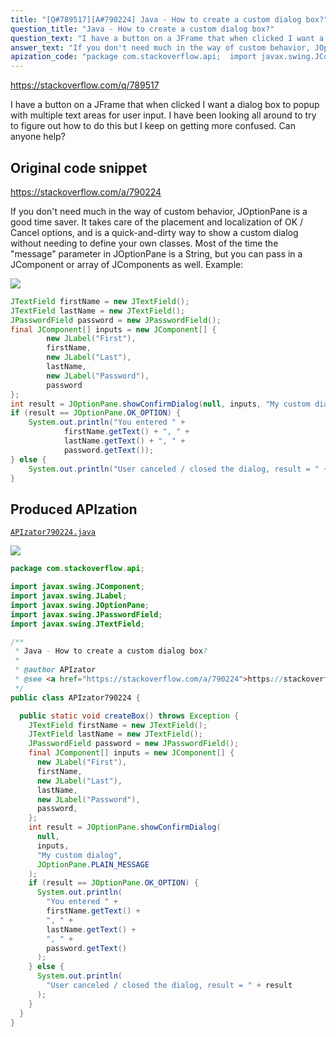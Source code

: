 ```yaml
---
title: "[Q#789517][A#790224] Java - How to create a custom dialog box?"
question_title: "Java - How to create a custom dialog box?"
question_text: "I have a button on a JFrame that when clicked I want a dialog box to popup with multiple text areas for user input.  I have been looking all around to try to figure out how to do this but I keep on getting more confused. Can anyone help?"
answer_text: "If you don't need much in the way of custom behavior, JOptionPane is a good time saver.  It takes care of the placement and localization of OK / Cancel options, and is a quick-and-dirty way to show a custom dialog without needing to define your own classes.  Most of the time the \"message\" parameter in JOptionPane is a String, but you can pass in a JComponent or array of JComponents as well. Example:"
apization_code: "package com.stackoverflow.api;  import javax.swing.JComponent; import javax.swing.JLabel; import javax.swing.JOptionPane; import javax.swing.JPasswordField; import javax.swing.JTextField;  /**  * Java - How to create a custom dialog box?  *  * @author APIzator  * @see <a href=\"https://stackoverflow.com/a/790224\">https://stackoverflow.com/a/790224</a>  */ public class APIzator790224 {    public static void createBox() throws Exception {     JTextField firstName = new JTextField();     JTextField lastName = new JTextField();     JPasswordField password = new JPasswordField();     final JComponent[] inputs = new JComponent[] {       new JLabel(\"First\"),       firstName,       new JLabel(\"Last\"),       lastName,       new JLabel(\"Password\"),       password,     };     int result = JOptionPane.showConfirmDialog(       null,       inputs,       \"My custom dialog\",       JOptionPane.PLAIN_MESSAGE     );     if (result == JOptionPane.OK_OPTION) {       System.out.println(         \"You entered \" +         firstName.getText() +         \", \" +         lastName.getText() +         \", \" +         password.getText()       );     } else {       System.out.println(         \"User canceled / closed the dialog, result = \" + result       );     }   } }"
---
```


https://stackoverflow.com/q/789517

I have a button on a JFrame that when clicked I want a dialog box to popup with multiple text areas for user input.  I have been looking all around to try to figure out how to do this but I keep on getting more confused. Can anyone help?



## Original code snippet

https://stackoverflow.com/a/790224

If you don&#x27;t need much in the way of custom behavior, JOptionPane is a good time saver.  It takes care of the placement and localization of OK / Cancel options, and is a quick-and-dirty way to show a custom dialog without needing to define your own classes.  Most of the time the &quot;message&quot; parameter in JOptionPane is a String, but you can pass in a JComponent or array of JComponents as well.
Example:

<div class="code-logo"><img src="/stackoverflow.png" /></div>

```java
JTextField firstName = new JTextField();
JTextField lastName = new JTextField();
JPasswordField password = new JPasswordField();
final JComponent[] inputs = new JComponent[] {
        new JLabel("First"),
        firstName,
        new JLabel("Last"),
        lastName,
        new JLabel("Password"),
        password
};
int result = JOptionPane.showConfirmDialog(null, inputs, "My custom dialog", JOptionPane.PLAIN_MESSAGE);
if (result == JOptionPane.OK_OPTION) {
    System.out.println("You entered " +
            firstName.getText() + ", " +
            lastName.getText() + ", " +
            password.getText());
} else {
    System.out.println("User canceled / closed the dialog, result = " + result);
}
```

## Produced APIzation

[`APIzator790224.java`](https://github.com/pasqualesalza/apization-temp/raw/main/data/search/APIzator790224.java)

<div class="code-logo"><img src="/apizator.png" /></div>

```java
package com.stackoverflow.api;

import javax.swing.JComponent;
import javax.swing.JLabel;
import javax.swing.JOptionPane;
import javax.swing.JPasswordField;
import javax.swing.JTextField;

/**
 * Java - How to create a custom dialog box?
 *
 * @author APIzator
 * @see <a href="https://stackoverflow.com/a/790224">https://stackoverflow.com/a/790224</a>
 */
public class APIzator790224 {

  public static void createBox() throws Exception {
    JTextField firstName = new JTextField();
    JTextField lastName = new JTextField();
    JPasswordField password = new JPasswordField();
    final JComponent[] inputs = new JComponent[] {
      new JLabel("First"),
      firstName,
      new JLabel("Last"),
      lastName,
      new JLabel("Password"),
      password,
    };
    int result = JOptionPane.showConfirmDialog(
      null,
      inputs,
      "My custom dialog",
      JOptionPane.PLAIN_MESSAGE
    );
    if (result == JOptionPane.OK_OPTION) {
      System.out.println(
        "You entered " +
        firstName.getText() +
        ", " +
        lastName.getText() +
        ", " +
        password.getText()
      );
    } else {
      System.out.println(
        "User canceled / closed the dialog, result = " + result
      );
    }
  }
}

```
